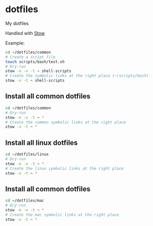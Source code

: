 # dotfiles
My dotfiles

Handled with [Stow](https://github.com/aspiers/stow)

Example:

```bash
cd ~/dotfiles/common
# Create a script file
touch scripts/bash/test.sh
# Dry-run
stow -n -v -t ~ shell-scripts
# Create the symbolic links at the right place (~/scripts/bash)
stow -v -t ~ shell-scripts
```

## Install all common dotfiles

```bash
cd ~/dotfiles/common
# Dry-run
stow -n -v -t ~ *
# Create the common symbolic links at the right place
stow -v -t ~ *
```

## Install all linux dotfiles

```bash
cd ~/dotfiles/linux
# Dry-run
stow -n -v -t ~ *
# Create the linux symbolic links at the right place
stow -v -t ~ *
```

## Install all common dotfiles

```bash
cd ~/dotfiles/mac
# Dry-run
stow -n -v -t ~ *
# Create the mac symbolic links at the right place
stow -v -t ~ *
```
